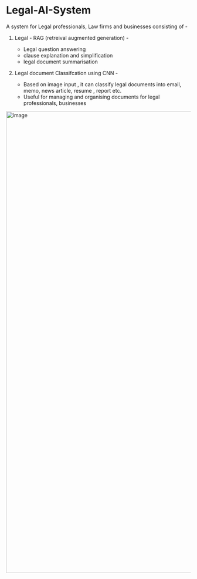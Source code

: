 # Legal-AI-System

A system for Legal professionals, Law firms and businesses  consisting of -


1. Legal - RAG (retreival augmented generation) -
   - Legal question answering
   - clause explanation and simplification
   - legal document summarisation


2. Legal document Classifcation using CNN -
   - Based on image input , it can classify legal documents into email, memo, news article, resume , report etc.
   - Useful for managing and organising documents for legal professionals, businesses
   
   


<img width="1259" alt="image" src="https://github.com/user-attachments/assets/4e14a6a8-1324-41a9-840f-e4a01a43d78a" />
